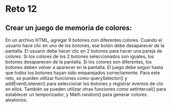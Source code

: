 # Reto 12

## Crear un juego de memoria de colores:

En un archivo HTML, agregar 9 botones con diferentes colores.
Cuando el usuario hace clic en uno de los botones, ese botón debe desaparecer de la pantalla.
El usuario debe hacer clic en 2 botones para hacer una pareja de colores. Si los colores de los 2 botones seleccionados son iguales, los botones desaparecen de la pantalla. Si los colores son diferentes, los botones deben volver a aparecer en la pantalla.
El juego debe seguir hasta que todos los botones hayan sido emparejados correctamente.
Para este reto, se pueden utilizar funciones como querySelector() y addEventListener() para seleccionar los botones y registrar eventos de clic en ellos. También se pueden utilizar otras funciones como setInterval() para establecer un temporizador, y Math.random() para generar colores aleatorios.
